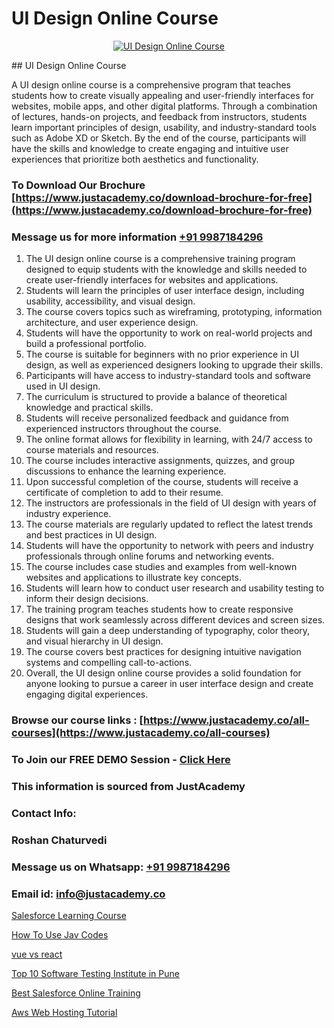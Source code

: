 # UI Design Online Course

<p align="center">
  <a href="https://justacademy.co/all-courses">
    <img src="https://i.ibb.co/P5KtSQ2/ui-ux.png" alt="UI Design Online Course">
  </a>
</p>
## UI Design Online Course

A UI design online course is a comprehensive program that teaches students how to create visually appealing and user-friendly interfaces for websites, mobile apps, and other digital platforms. Through a combination of lectures, hands-on projects, and feedback from instructors, students learn important principles of design, usability, and industry-standard tools such as Adobe XD or Sketch. By the end of the course, participants will have the skills and knowledge to create engaging and intuitive user experiences that prioritize both aesthetics and functionality.
### To Download Our Brochure [https://www.justacademy.co/download-brochure-for-free](https://www.justacademy.co/download-brochure-for-free)
### Message us for more information [+91 9987184296](https://api.whatsapp.com/send?phone=919987184296)
1) The UI design online course is a comprehensive training program designed to equip students with the knowledge and skills needed to create user-friendly interfaces for websites and applications.
2) Students will learn the principles of user interface design, including usability, accessibility, and visual design.
3) The course covers topics such as wireframing, prototyping, information architecture, and user experience design.
4) Students will have the opportunity to work on real-world projects and build a professional portfolio.
5) The course is suitable for beginners with no prior experience in UI design, as well as experienced designers looking to upgrade their skills.
6) Participants will have access to industry-standard tools and software used in UI design.
7) The curriculum is structured to provide a balance of theoretical knowledge and practical skills.
8) Students will receive personalized feedback and guidance from experienced instructors throughout the course.
9) The online format allows for flexibility in learning, with 24/7 access to course materials and resources.
10) The course includes interactive assignments, quizzes, and group discussions to enhance the learning experience.
11) Upon successful completion of the course, students will receive a certificate of completion to add to their resume.
12) The instructors are professionals in the field of UI design with years of industry experience.
13) The course materials are regularly updated to reflect the latest trends and best practices in UI design.
14) Students will have the opportunity to network with peers and industry professionals through online forums and networking events.
15) The course includes case studies and examples from well-known websites and applications to illustrate key concepts.
16) Students will learn how to conduct user research and usability testing to inform their design decisions.
17) The training program teaches students how to create responsive designs that work seamlessly across different devices and screen sizes.
18) Students will gain a deep understanding of typography, color theory, and visual hierarchy in UI design.
19) The course covers best practices for designing intuitive navigation systems and compelling call-to-actions.
20) Overall, the UI design online course provides a solid foundation for anyone looking to pursue a career in user interface design and create engaging digital experiences.

### Browse our course links : [https://www.justacademy.co/all-courses](https://www.justacademy.co/all-courses) 
### To Join our FREE DEMO Session - [Click Here](https://www.justacademy.co/register-for-course-demo)


### This information is sourced from JustAcademy
### Contact Info:
### Roshan Chaturvedi
### Message us on Whatsapp: [+91 9987184296](https://api.whatsapp.com/send?phone=919987184296)
### Email id: [info@justacademy.co](mailto:info@justacademy.co)
                
[Salesforce Learning Course](https://www.linkedin.com/pulse/salesforce-learning-course-justacademy-ahmedabad-kkdqe?trackingId=L93Z%2BY8TtPGX84LxT87NgQ%3D%3D&lipi=urn%3Ali%3Apage%3Ad_flagship3_company_admin%3BejZbnVSUSciRC3KGqYoFiw%3D%3D)

[How To Use Jav Codes](https://www.linkedin.com/pulse/how-use-jav-codes-justacademy-mumbai-oeolc/)

[vue vs react](https://medium.com/@AkashSingh2052/vue-vs-react-064df106e31a)

[Top 10 Software Testing Institute in Pune](https://medium.com/@roneet705/top-10-software-testing-institute-in-pune-d75eb586229e)

[Best Salesforce Online Training](https://justacademyin.github.io/justacademy/best-salesforce-online-training)

[Aws Web Hosting Tutorial](https://justacademyin.github.io/justacademy/aws-web-hosting-tutorial)

